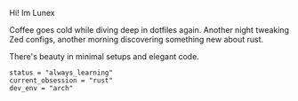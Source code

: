 Hi! Im Lunex

Coffee goes cold while diving deep in dotfiles again. Another night tweaking Zed configs, another morning discovering something new about rust. 

There's beauty in minimal setups and elegant code.

```
status = "always_learning"
current_obsession = "rust"
dev_env = "arch"
```
